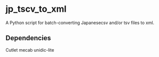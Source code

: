 # jp_tscv_to_xml

A Python script for batch-converting Japanesecsv and/or tsv files to xml.

## Dependencies
Cutlet
mecab
unidic-lite
